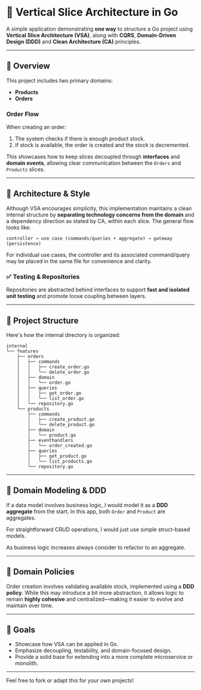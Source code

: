 # 🧱 Vertical Slice Architecture in Go

A simple application demonstrating **one way** to structure a Go project using **Vertical Slice Architecture (VSA)**, along with **CQRS**, **Domain-Driven Design (DDD)** and **Clean Architecture (CA)** principles.

---

## 📝 Overview

This project includes two primary domains:

- **Products**
- **Orders**

### Order Flow

When creating an order:

1. The system checks if there is enough product stock.
2. If stock is available, the order is created and the stock is decremented.

This showcases how to keep slices decoupled through **interfaces** and **domain events**, allowing clear communication between the `Orders` and `Products` slices.

---

## 🧩 Architecture & Style

Although VSA encourages simplicity, this implementation maintains a clean internal structure by **separating technology concerns from the domain** and a dependency direction as stated by CA, within each slice. The general flow looks like:

`controller → use case (commands/queries + aggregate) → gateway (persistence)`


For individual use cases, the controller and its associated command/query may be placed in the same file for convenience and clarity.

### ✅ Testing & Repositories

Repositories are abstracted behind interfaces to support **fast and isolated unit testing** and promote loose coupling between layers.

---

## 📁 Project Structure

Here's how the internal directory is organized:

```
internal
└── features
    ├── orders
    │   ├── commands
    │   │   ├── create_order.go
    │   │   └── delete_order.go
    │   ├── domain
    │   │   └── order.go
    │   ├── queries
    │   │   ├── get_order.go
    │   │   └── list_order.go
    │   └── repository.go
    └── products
        ├── commands
        │   ├── create_product.go
        │   └── delete_product.go
        ├── domain
        │   └── product.go
        ├── eventhandlers
        │   └── order_created.go
        ├── queries
        │   ├── get_product.go
        │   └── list_products.go
        └── repository.go
```


---

## 🧠 Domain Modeling & DDD

If a data model involves business logic, I would model it as a **DDD aggregate** from the start. In this app, both `Order` and `Product` are aggregates.

For straightforward CRUD operations, I would just use simple struct-based models.

As business logic increases always consider to refactor to an aggregate.

---

## 🔄 Domain Policies

Order creation involves validating available stock, implemented using a **DDD policy**. While this may introduce a bit more abstraction, it allows logic to remain **highly cohesive** and centralized—making it easier to evolve and maintain over time. 

---

## 🚀 Goals

- Showcase how VSA can be applied in Go.
- Emphasize decoupling, testability, and domain-focused design.
- Provide a solid base for extending into a more complete microservice or monolith.

---

Feel free to fork or adapt this for your own projects!
